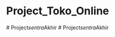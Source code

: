 # Project_Toko_Online
#   P r o j e c t _ s e n t r a _ A k h i r  
 #   P r o j e c t _ s e n t r a _ A k h i r  
 
